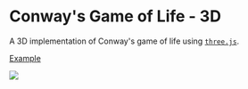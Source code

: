 # Conway's Game of Life - 3D
A 3D implementation of Conway's game of life using [`three.js`](https://threejs.org/).

[Example](https://conways-game-3d.netlify.app/)

![](https://github.com/Sank6/Conways-Game-3D/blob/main/public/favicon.png)
